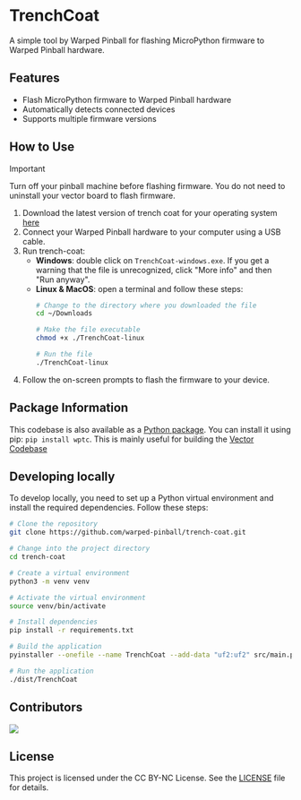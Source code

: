 # TrenchCoat

A simple tool by Warped Pinball for flashing MicroPython firmware to Warped Pinball hardware.

## Features
- Flash MicroPython firmware to Warped Pinball hardware
- Automatically detects connected devices
- Supports multiple firmware versions

## How to Use

> [!IMPORTANT]
> Turn off your pinball machine before flashing firmware. You do not need to uninstall your vector board to flash firmware.

1. Download the latest version of trench coat for your operating system [here](https://github.com/warped-pinball/trench-coat/releases/latest)
2. Connect your Warped Pinball hardware to your computer using a USB cable.
3. Run trench-coat:
    - **Windows**: double click on `TrenchCoat-windows.exe`. If you get a warning that the file is unrecognized, click "More info" and then "Run anyway".
    - **Linux & MacOS**: open a terminal and follow these steps:
        ```bash
        # Change to the directory where you downloaded the file
        cd ~/Downloads

        # Make the file executable
        chmod +x ./TrenchCoat-linux

        # Run the file
        ./TrenchCoat-linux
        ```
4. Follow the on-screen prompts to flash the firmware to your device.

## Package Information

This codebase is also available as a [Python package](https://pypi.org/project/wptc/). You can install it using pip: `pip install wptc`. This is mainly useful for building the [Vector Codebase](https://github.com/warped-pinball/vector)

## Developing locally
To develop locally, you need to set up a Python virtual environment and install the required dependencies. Follow these steps:
```bash
# Clone the repository
git clone https://github.com/warped-pinball/trench-coat.git

# Change into the project directory
cd trench-coat

# Create a virtual environment
python3 -m venv venv

# Activate the virtual environment
source venv/bin/activate

# Install dependencies
pip install -r requirements.txt

# Build the application
pyinstaller --onefile --name TrenchCoat --add-data "uf2:uf2" src/main.py

# Run the application
./dist/TrenchCoat
```

## Contributors

<a href="https://github.com/warped-pinball/trench-coat/graphs/contributors" alt="Contributors">
  <img src="https://contrib.rocks/image?repo=warped-pinball/trench-coat" />
</a>


## License

This project is licensed under the CC BY-NC License. See the [LICENSE](LICENSE) file for details.
